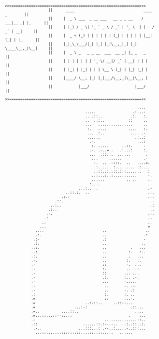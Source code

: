                          >>=============================================================<<
                        ||      ____                                ____      _        ||
                        ||     |  _ \ ___  _ __ ___   __ _ _ __    / ___|__ _| |_      ||
                        ||     | |_) / _ \| '_ ` _ \ / _` | '_ \  | |   / _` | __|     ||
                        ||     |  _ < (_) | | | | | | (_| | | | | | |__| (_| | |_      ||
                        ||     |_|_\_\___/|_| |_| |_|\__,_|_| |_|  \____\__,_|\__|     ||
                        ||     |  _ \ _   _ _ __  ___  __ _| |_ _   _                  ||
                        ||     | | | | | | | '_ \/ __|/ _` | __| | | |                 ||
                        ||     | |_| | |_| | | | \__ \ (_| | |_| |_| |                 ||
                        ||     |____/ \__, |_| |_|___/\__,_|\__|\__, |                 ||
                        ||            |___/                     |___/                  ||
                        >>=============================================================<<                       
                                                                 
                                                                 ....                               
                                         .....                 .:...-                               
                                         .. .::..             .:.   :.                              
                                         ..  ..:..           ::     ..                              
                                         ...   ................     ..                              
                                          :.   ....          ....   :.                              
                                          ... .:..            .... .-                               
                                          ......                .:..:                               
                                           .-.                   ...:                               
                                            :. .....      ..::.     -                               
                                           .-. .-..=..   .:...:     :.                              
                                           ...  .::.:.  ......       .                              
                                            ...     ......          .-                              
                                             -.  .. .-:::.  ..   ....=.                             
                                             .:...... :......... .:....                             
                                             ..::..:..::.:::.......   :                             
                                            ..:...:..:...........     -.                            
                                            ......          .. ..     ..                            
                                           :....                      ..                            
                                      ...:..  .                       .-                            
                                ..::.:.  ..                           .:.                           
                              .:.:                                    ...                           
                           .::.                                        ..                           
                         ..:..                                         .:                           
                        .:..                                           ..                           
                       .-.                                            .:.                           
                      .:                                              .-                            
                     ..                                               ..                            
                    ...                                               =                             
                  ....                           ..                  ..                             
                  .:.                            ..                 .:                              
                 .:-                             .:                 -                               
                 .:.                             ..                ..                               
                ..:.                             ..           .   ...                               
                ..:                              ..          :.   :..                               
                .:.                              ..          .   ...                                
                .-.                              ..         :.   :.                                 
                .-                               ::         -.  ...                                 
                .-                               :-         ..  .:                                  
                .-                               ::        ... ...                                  
                .-                               .:.       :.. .-.                                  
                .-                               ...       -.....                                   
                .-                                ..       -. .-.                                   
                .-                                ..       -. .:                                    
                .:                                :.       :. ..                                    
                .=                                ::       ...-.                                    
                .=                       ..:-::..     ..::--...                                     
                .=                  ...:-:                    .::...                                
                .=..          ....::..                          ....                                
                .=...::...::--:....                          .    :..                               
                .-                                ...............::..                               
                .::                     ......::.:--.-..   .:..::..:.                               
                 .-..                 ...:::...: .--..:.....-..:::...                               
                  ...::......::::::::::....::..::.....   ......                                     
                                                                                                    
